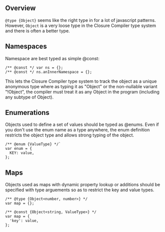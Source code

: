 ## Overview
`@type {Object}` seems like the right type in for a lot of javascript patterns.  However, `Object` is a very loose type in the Closure Compiler type system and there is often a better type.

## Namespaces

Namespace are best typed as simple @const:

    /** @const */ var ns = {};
    /** @const */ ns.anInnerNamespace = {};

This lets the Closure Compiler type system to track the object as a unique anonymous type where as typing it as "Object" or the non-nullable variant "!Object", the compiler must treat it as any Object in the program (including any subtype of Object).

## Enumerations

Objects used to define a set of values should be typed as @enums. Even if you don't use the enum name as a type anywhere, the enum definition restricts the object type and allows strong typing of the object.

    /** @enum {ValueType} */`
    var enum = {
      KEY: value,
    };

## Maps

Objects used as maps with dynamic property lookup or additions should be specified with type arguements so as to restrict the key and value types.

    /** @type {Object<number, number>} */
    var map = {};
    
    /** @const {Object<string, ValueType>} */
    var map = {
      'key': value,
    };






